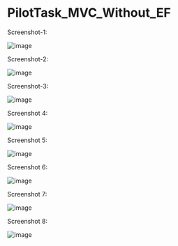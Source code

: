 # PilotTask_MVC_Without_EF

Screenshot-1:

![image](https://github.com/MohamedKhalith/PilotTask_MVC_Without_EF/assets/67334448/f57c82da-7c81-4d59-be88-da59a728b4e2)



Screenshot-2:

![image](https://github.com/MohamedKhalith/PilotTask_MVC_Without_EF/assets/67334448/3f69f640-d8c4-42e7-a1d4-0a98cd56cc5e)



Screenshot-3:

![image](https://github.com/MohamedKhalith/PilotTask_MVC_Without_EF/assets/67334448/b067d098-7b84-4eab-a068-c48d879ffe87)


Screenshot 4:

![image](https://github.com/MohamedKhalith/PilotTask_MVC_Without_EF/assets/67334448/aed81b26-4044-4bde-8839-f62515966a24)


Screenshot 5:

![image](https://github.com/MohamedKhalith/PilotTask_MVC_Without_EF/assets/67334448/81b54a8a-eb80-42bf-a153-7be0607e66bc)


Screenshot 6:

![image](https://github.com/MohamedKhalith/PilotTask_MVC_Without_EF/assets/67334448/d2006217-6cfe-45b1-823e-a1ee895cbd09)


Screenshot 7:

![image](https://github.com/MohamedKhalith/PilotTask_MVC_Without_EF/assets/67334448/5e2fdfc2-3c7a-4e6d-9e68-0576122f57bd)

Screenshot 8:

![image](https://github.com/MohamedKhalith/PilotTask_MVC_Without_EF/assets/67334448/7afefd9c-bb1a-4869-a4cc-6641f3f48223)





